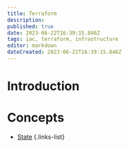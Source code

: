 ```yaml
---
title: Terraform
description: 
published: true
date: 2023-06-22T16:39:15.846Z
tags: iac, terraform, infrastructure
editor: markdown
dateCreated: 2023-06-22T16:39:15.846Z
---
```


# Introduction

# Concepts
- [State](/terraform/state)
{.links-list}